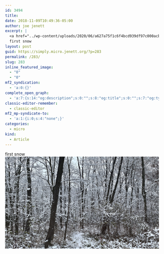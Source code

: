```yaml
---
id: 3494
title: 
date: 2018-11-09T10:49:36-05:00
author: joe jenett
excerpt: |
  <a href="../wp-content/uploads/2020/06/a627a75f1c6f4bcd939df97c000acb45.jpg"><img src="../wp-content/uploads/2020/06/a627a75f1c6f4bcd939df97c000acb45.jpg" width="600" height="359" style="height: auto;" class="sunlit_image"></a>
  first snow
layout: post
guid: https://simply.micro.jenett.org/?p=283
permalink: /283/
slug: 283
inline_featured_image:
  - "0"
  - "0"
mf2_syndication:
  - 'a:0:{}'
complete_open_graph:
  - 'a:7:{s:14:"og:description";s:0:"";s:8:"og:title";s:0:"";s:7:"og:type";s:0:"";s:12:"twitter:card";s:7:"summary";s:15:"twitter:creator";s:0:"";s:19:"twitter:description";s:0:"";s:8:"og:image";s:0:"";}'
classic-editor-remember:
  - classic-editor
mf2_mp-syndicate-to:
  - 'a:1:{i:0;s:4:"none";}'
categories:
  - micro
kind:
  - Article
---
```

first snow<br>[<img loading="lazy" src="../wp-content/uploads/2020/06/a627a75f1c6f4bcd939df97c000acb45-scaled-1.jpg">](../wp-content/uploads/2020/06/a627a75f1c6f4bcd939df97c000acb45-scaled-1.jpg)  
